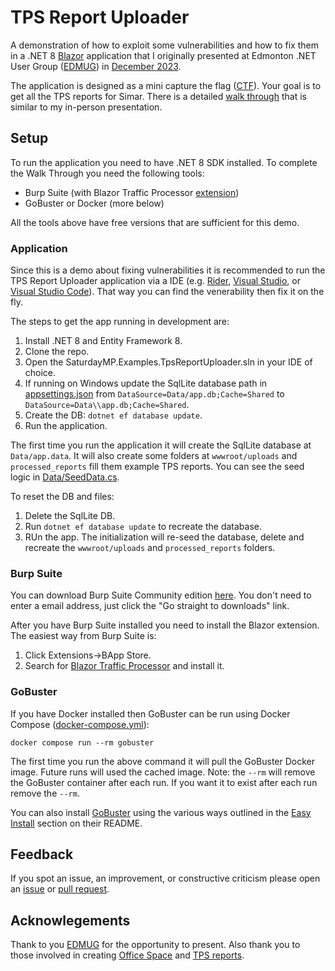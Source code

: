 # TPS Report Uploader

A demonstration of how to exploit some vulnerabilities and how to fix them in a .NET 8 [Blazor](https://dotnet.microsoft.com/en-us/apps/aspnet/web-apps/blazor) application that I originally presented at Edmonton .NET User Group ([EDMUG](edmug.net)) in [December 2023](https://www.meetup.com/edmonton-net-user-group/events/297820544/).

The application is designed as a mini capture the flag ([CTF](https://en.wikipedia.org/wiki/Capture_the_flag_(cybersecurity))).  Your goal is to get all the TPS reports for Simar.  There is a detailed [walk through](WALKTHROUGH.md) that is similar to my in-person presentation.

## Setup ##

To run the application you need to have .NET 8 SDK installed.  To complete the Walk Through you need the following tools:

- Burp Suite (with Blazor Traffic Processor [extension](https://portswigger.net/bappstore/8a87b0d9654944ccbdf6ae8bdd18e1d4))
- GoBuster or Docker (more below)

All the tools above have free versions that are sufficient for this demo.

### Application ###

Since this is a demo about fixing vulnerabilities it is recommended to run the TPS Report Uploader application via a IDE (e.g. [Rider](https://www.jetbrains.com/rider/), [Visual Studio](https://visualstudio.microsoft.com/), or [Visual Studio Code](https://code.visualstudio.com/)).  That way you can find the venerability then fix it on the fly.

The steps to get the app running in development are:

1) Install .NET 8 and Entity Framework 8.
2) Clone the repo.
3) Open the SaturdayMP.Examples.TpsReportUploader.sln in your IDE of choice.
4) If running on Windows update the SqlLite database path in [appsettings.json](SaturdayMP.Examples.TpsReportUploader/appsettings.json) from `DataSource=Data/app.db;Cache=Shared` to `DataSource=Data\\app.db;Cache=Shared`. 
5) Create the DB: `dotnet ef database update`.
4) Run the application.

The first time you run the application it will create the SqlLite database at `Data/app.data`.  It will also create some folders at `wwwroot/uploads` and `processed_reports` fill them example TPS reports.  You can see the seed logic in [Data/SeedData.cs](SaturdayMP.Examples.TpsReportUploader/Data/SeedData.cs).

To reset the DB and files:

1) Delete the SqlLite DB.
2) Run `dotnet ef database update` to recreate the database.
3) RUn the app.  The initialization will re-seed the database, delete and recreate the `wwwroot/uploads` and `processed_reports` folders.

### Burp Suite ###

You can download Burp Suite Community edition [here](https://portswigger.net/burp/communitydownload).  You don't need to enter a email address, just click the "Go straight to downloads" link.

After you have Burp Suite installed you need to install the Blazor extension.  The easiest way from Burp Suite is:

1) Click Extensions->BApp Store.
2) Search for [Blazor Traffic Processor](https://portswigger.net/bappstore/8a87b0d9654944ccbdf6ae8bdd18e1d4) and install it.

### GoBuster ###

If you have Docker installed then GoBuster can be run using Docker Compose ([docker-compose.yml](docker-compose.yml)):

```
docker compose run --rm gobuster
```

The first time you run the above command it will pull the GoBuster Docker image.  Future runs will used the cached image.  Note: the `--rm` will remove the GoBuster container after each run.  If you want it to exist after each run remove the `--rm`.

You can also install [GoBuster](https://github.com/OJ/gobuster) using the various ways outlined in the [Easy Install]((https://github.com/OJ/gobuster?tab=readme-ov-file#easy-installation)) section on their README.

## Feedback ##

If you spot an issue, an improvement, or constructive criticism please open an [issue](https://github.com/saturdaymp-examples/tps-report-uploader/issues) or [pull request](https://github.com/saturdaymp-examples/tps-report-uploader/pulls).

## Acknowlegements ##

Thank to you [EDMUG](https://edmug.net/) for the opportunity to present.  Also thank you to those involved in creating [Office Space](https://en.wikipedia.org/wiki/Office_Space) and [TPS reports](https://en.wikipedia.org/wiki/TPS_report).
